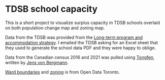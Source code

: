 # TDSB school capacity

This is a short project to visualize surplus capacity in TDSB schools overlaid on both population change map and zoning map.

Data from the TDSB was provided from the [Long-term program and accommodation strategy](https://www.tdsb.on.ca/About-Us/Strategy-Planning/Long-Term-Program-and-Accommodation-Strategy).
I emailed the TDSB asking for an Excel sheet that they used to generate the school data PDF and they were happy to oblige.

Data from the Canadian census 2016 and 2021 was pulled using [Tongfen](https://github.com/mountainMath/tongfen), written by [Jens von Bergmann](https://mountainmath.ca/).

[Ward boundaries](https://open.toronto.ca/dataset/city-wards/) and [zoning](https://open.toronto.ca/dataset/zoning-by-law/) is from Open Data Toronto.
